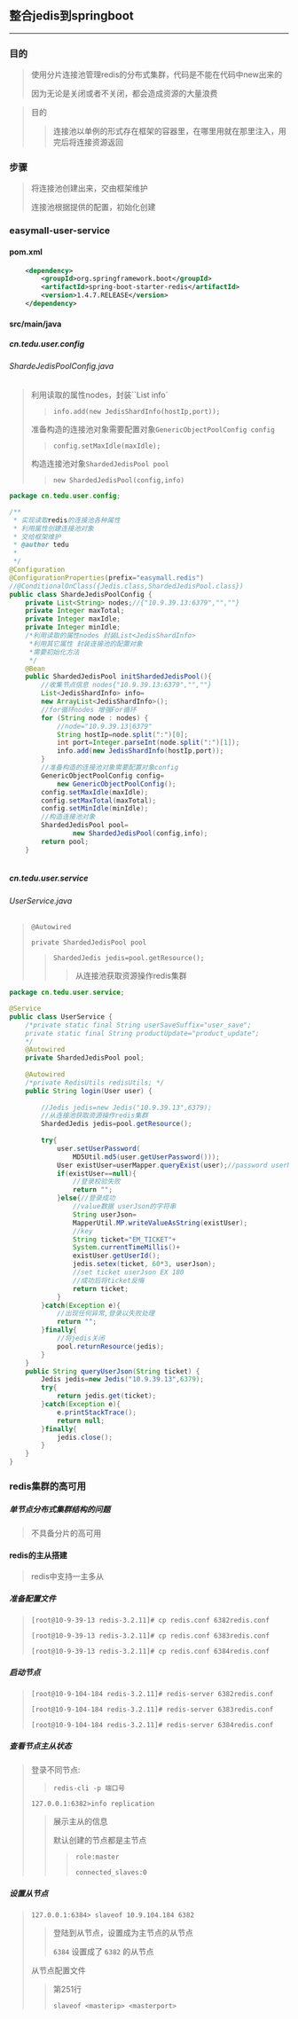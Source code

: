## 整合jedis到springboot

------

### 目的

> 使用分片连接池管理redis的分布式集群，代码是不能在代码中new出来的
>
> 因为无论是关闭或者不关闭，都会造成资源的大量浪费

> 目的
>
> > 连接池以单例的形式存在框架的容器里，在哪里用就在那里注入，用完后将连接资源返回

### 步骤

> 将连接池创建出来，交由框架维护
>
> 连接池根据提供的配置，初始化创建

### easymall-user-service

#### pom.xml

```xml
  	<dependency>
	 	<groupId>org.springframework.boot</groupId>
	 	<artifactId>spring-boot-starter-redis</artifactId>
	 	<version>1.4.7.RELEASE</version>
  	</dependency>
```

#### src/main/java

##### cn.tedu.user.config

###### ShardeJedisPoolConfig.java

> 利用读取的属性nodes，封装``List<JedisShardInfo> info`
>
> > `info.add(new JedisShardInfo(hostIp,port));`
>
> 准备构造的连接池对象需要配置对象`GenericObjectPoolConfig config `
>
> > `config.setMaxIdle(maxIdle);`
>
> 构造连接池对象`ShardedJedisPool pool`
>
> > `new ShardedJedisPool(config,info)`

```java
package cn.tedu.user.config;

/**
 * 实现读取redis的连接池各种属性
 * 利用属性创建连接池对象
 * 交给框架维护
 * @author tedu
 *
 */
@Configuration
@ConfigurationProperties(prefix="easymall.redis")
//@ConditionalOnClass({Jedis.class,ShardedJedisPool.class})
public class ShardeJedisPoolConfig {
	private List<String> nodes;//{"10.9.39.13:6379","",""}
	private Integer maxTotal;
	private Integer maxIdle;
	private Integer minIdle;
	/*利用读取的属性nodes 封装List<JedisShardInfo>
	 *利用其它属性 封装连接池的配置对象
	 *需要初始化方法
	 */
	@Bean
	public ShardedJedisPool initShardedJedisPool(){
		//收集节点信息 nodes{"10.9.39.13:6379","",""}
		List<JedisShardInfo> info=
		new ArrayList<JedisShardInfo>();
		//for循环nodes 增强For循环
		for (String node : nodes) {
			//node="10.9.39.13|6379"
			String hostIp=node.split(":")[0];
			int port=Integer.parseInt(node.split(":")[1]);
			info.add(new JedisShardInfo(hostIp,port));
		}
		//准备构造的连接池对象需要配置对象config
		GenericObjectPoolConfig config=
			new GenericObjectPoolConfig();
		config.setMaxIdle(maxIdle);
		config.setMaxTotal(maxTotal);
		config.setMinIdle(minIdle);
		//构造连接池对象
		ShardedJedisPool pool=
				new ShardedJedisPool(config,info);
		return pool;
	}
	
```

##### cn.tedu.user.service

###### UserService.java

> `@Autowired`
>
> `private ShardedJedisPool pool`
>
> > `ShardedJedis jedis=pool.getResource();`
> >
> > > 从连接池获取资源操作redis集群

```java
package cn.tedu.user.service;

@Service
public class UserService {
	/*private static final String userSaveSuffix="user_save";
	private static final String productUpdate="product_update";
	*/
	@Autowired
	private ShardedJedisPool pool;
    
	@Autowired
	/*private RedisUtils redisUtils; */
	public String login(User user) {
		
		//Jedis jedis=new Jedis("10.9.39.13",6379);
		//从连接池获取资源操作redis集群
		ShardedJedis jedis=pool.getResource();
        
		try{
			user.setUserPassword(
				MD5Util.md5(user.getUserPassword()));
			User existUser=userMapper.queryExist(user);//password userName
			if(existUser==null){
				//登录校验失败
				return "";
			}else{//登录成功
				//value数据 userJson的字符串
				String userJson=
				MapperUtil.MP.writeValueAsString(existUser);
				//key 
				String ticket="EM_TICKET"+
				System.currentTimeMillis()+
				existUser.getUserId();
				jedis.setex(ticket, 60*3, userJson);
				//set ticket userJson EX 180
				//成功后将ticket反悔
				return ticket;
			}
		}catch(Exception e){
			//出现任何异常,登录以失败处理
			return "";
		}finally{
			//将jedis关闭
			pool.returnResource(jedis);
		}
	}
	public String queryUserJson(String ticket) {
		Jedis jedis=new Jedis("10.9.39.13",6379);
		try{
			return jedis.get(ticket);
		}catch(Exception e){
			e.printStackTrace();
			return null;
		}finally{
			jedis.close();
		}
	}
}
```









### redis集群的高可用

##### 单节点分布式集群结构的问题

> 不具备分片的高可用

#### redis的主从搭建

> redis中支持一主多从

##### 准备配置文件

> `[root@10-9-39-13 redis-3.2.11]# cp redis.conf 6382redis.conf`
>
> `[root@10-9-39-13 redis-3.2.11]# cp redis.conf 6383redis.conf`
>
> `[root@10-9-39-13 redis-3.2.11]# cp redis.conf 6384redis.conf`

##### 启动节点

> `[root@10-9-104-184 redis-3.2.11]# redis-server 6382redis.conf`
>
> `[root@10-9-104-184 redis-3.2.11]# redis-server 6383redis.conf`
>
> `[root@10-9-104-184 redis-3.2.11]# redis-server 6384redis.conf`

##### 查看节点主从状态

> 登录不同节点:
>
> > `redis-cli -p 端口号`
>
> `127.0.0.1:6382>info replication `
>
> > 展示主从的信息
> >
> > 默认创建的节点都是主节点
> >
> > > `role:master`
> > >
> > > `connected_slaves:0`

##### 设置从节点

> `127.0.0.1:6384> slaveof 10.9.104.184 6382`
>
> > 登陆到从节点，设置成为主节点的从节点
> >
> > `6384` 设置成了 `6382` 的从节点
>
> 从节点配置文件
>
> > 第251行
> >
> > `slaveof <masterip> <masterport>`

